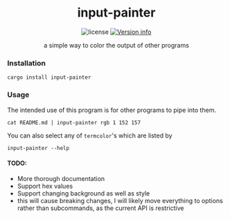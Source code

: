 <div align="center">
  <h1 align="center">input-painter</h1>
  <div display="flex" align="center">
    <img src="https://img.shields.io/crates/l/input-painter.svg" alt="license">
    <a href="https://crates.io/crates/input-painter"><img src="https://img.shields.io/crates/v/input-painter.svg?colorB=319e8c" alt="Version info"></a>
  </div>
  <p>a simple way to color the output of other programs</p>
</div>

### Installation

```
cargo install input-painter
```

### Usage

The intended use of this program is for other programs to pipe into them.

```
cat README.md | input-painter rgb 1 152 157
```

You can also select any of `termcolor`'s which are listed by
```
input-painter --help
```

#### TODO:
 - More thorough documentation
 - Support hex values
 - Support changing background as well as style
  - this will cause breaking changes, I will likely move
    everything to options rather than subcommands, as the current
    API is restrictive
